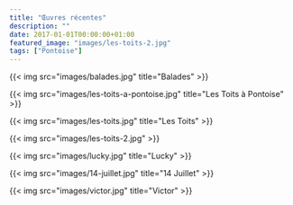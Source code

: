 ```yaml
---
title: "Œuvres récentes"
description: ""
date: 2017-01-01T00:00:00+01:00
featured_image: "images/les-toits-2.jpg"
tags: ["Pontoise"]
---
```


{{< img src="images/balades.jpg" title="Balades" >}}

{{< img src="images/les-toits-a-pontoise.jpg" title="Les Toits à Pontoise" >}}

{{< img src="images/les-toits.jpg" title="Les Toits" >}}

{{< img src="images/les-toits-2.jpg" >}}

{{< img src="images/lucky.jpg" title="Lucky" >}}

{{< img src="images/14-juillet.jpg" title="14 Juillet" >}}

{{< img src="images/victor.jpg" title="Victor" >}}

